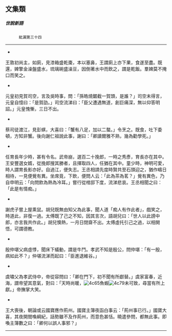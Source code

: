 

## 文集類

##### 世說新語
　　　`紕漏第三十四`

* * *

*
王敦初尚主，如廁，見漆箱盛乾棗，本以塞鼻，王謂廁上亦下果，食遂至盡。既還，婢擎金澡盤盛水，琉璃碗盛澡豆，因倒著水中而飲之，謂是乾飯。羣婢莫不掩口而笑之。

*
元皇初見賀司空，言及吳時事，問：「孫皓燒鋸截一賀頭，是誰？」司空未得言，元皇自憶曰：「是賀劭。」司空流涕曰：「臣父遭遇無道，創巨痛深，無以仰答明詔。」元皇愧慚，三日不出。

*
蔡司徒渡江，見彭蜞，大喜曰：「蟹有八足，加以二螯。」令烹之。既食，吐下委頓，方知非蟹。後向謝仁祖說此事，謝曰：「卿讀爾雅不熟，幾為勸學死。」

*
任育長年少時，甚有令名。武帝崩，選百二十挽郎，一時之秀彥，育長亦在其中。王安豐選女婿，從挽郎搜其勝者，且擇取四人，任猶在其中。童少時，神明可愛，時人謂育長影亦好。自過江，便失志。王丞相請先度時賢共至石頭迎之，猶作疇日相待，一見便覺有異。坐席竟，下飲，便問人云：「此為茶為茗？」覺有異色，乃自申明云：「向問飲為熱為冷耳。」嘗行從棺邸下度，流涕悲哀。王丞相聞之曰：「此是有情痴。」

*
謝虎子嘗上屋熏鼠。胡兒既無由知父為此事，聞人道「痴人有作此者」，戲笑之，時道此，非復一過。太傅既了己之不知，因其言次，語胡兒曰：「世人以此謗中郎，亦言我共作此。」胡兒懊熱，一月日閉齋不出。太傅虛托引己之過，以相開悟，可謂德教。

*
殷仲堪父病虛悸，聞床下蟻動，謂是牛鬥。孝武不知是殷公，問仲堪：「有一殷，病如此不？」仲堪流涕而起曰：「臣進退維谷。」

*
虞嘯父為孝武侍中，帝從容問曰：「卿在門下，初不聞有所獻替。」虞家富春，近海，謂帝望其意氣，對曰：「天時尚暖，![4c65](../../imgs/4c65.gif)魚蝦![4c79](../../imgs/4c79.gif)未可致，尋當有所上獻。」帝撫掌大笑。

*
王大喪後，朝論或云國寶應作荊州。國寶主簿夜函白事云：「荊州事已行。」國寶大喜，其夜開閤喚綱紀，話勢雖不及作荊州，而意色甚恬。曉遣參問，都無此事。即喚主簿數之曰：「卿何以誤人事邪？」

* * *

